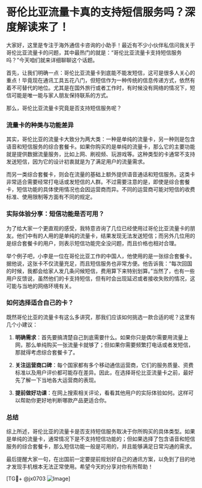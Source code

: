 # 哥伦比亚流量卡真的支持短信服务吗？深度解读来了！

大家好，这里是专注于海外通信卡咨询的小助手！最近有不少小伙伴私信问我关于哥伦比亚流量卡的问题，其中最热门的就是：“哥伦比亚流量卡支持短信服务吗？”今天咱们就来详细聊聊这个话题。

首先，让我们明确一点：哥伦比亚流量卡到底能不能发短信，这可是很多人关心的重点！毕竟现在通讯工具五花八门，但短信作为一种传统的信息传递方式，依然有着不可替代的地位。尤其是在国外旅行或者工作时，有时候没有网络的情况下，短信可能是唯一能与家人朋友保持联系的方式。

那么，哥伦比亚流量卡究竟是否支持短信服务呢？

### 流量卡的种类与功能差异

其实，哥伦比亚的流量卡大致分为两大类：一种是单纯的流量卡，另一种则是包含语音和短信服务的综合套餐卡。如果你购买的是单纯的流量卡，那么它的主要功能就是提供数据流量服务，比如上网、刷视频、玩游戏等。这种类型的卡通常不支持发送短信，因为它的设计初衷就是为了满足用户的流量需求。

而另一类综合套餐卡，则会在流量的基础上额外提供语音通话和短信服务。这类卡非常适合需要经常打电话或发短信的人群。不过需要注意的是，即使是综合套餐卡，短信功能的具体使用情况也会因运营商而异。不同的运营商可能对短信的收费标准、使用限制等方面有不同的规定。

### 实际体验分享：短信功能是否可用？

为了给大家一个更直观的感受，我特意咨询了几位已经使用过哥伦比亚流量卡的朋友。他们中有的人用的是单纯的流量卡，结果发现无法发送短信；而另外几位用的是综合套餐卡的用户，则表示短信功能完全没问题，而且价格也相对合理。

举个例子吧，小李是一位在哥伦比亚工作的中国人，他使用的是一张综合套餐卡。据他说，这张卡不仅流量充足，而且短信服务也非常方便。他告诉我：“每次回国的时候，我都会给家人发几条问候短信，费用算下来特别划算。”当然了，也有一些用户反馈说，虽然他们的卡支持短信，但有时会出现延迟或者接收失败的情况，这可能与当地的网络环境有关。

### 如何选择适合自己的卡？

既然哥伦比亚的流量卡有这么多讲究，那我们应该如何挑选一款合适的呢？这里有几个小建议：

1. **明确需求**：首先要搞清楚自己到底需要什么。如果你只是偶尔需要用流量上网，那么单纯购买一张流量卡就够了；但如果你需要频繁打电话或者发短信，那就得考虑综合套餐卡了。

2. **关注运营商口碑**：每个国家都有多个移动通信运营商，它们的服务质量、资费标准以及用户评价都可能存在差异。因此，在选择哥伦比亚流量卡之前，最好先了解一下当地各大运营商的表现。

3. **提前做好功课**：在网上搜索相关评论，看看其他用户的实际体验如何。这样可以帮助你更好地判断哪款产品更适合你。

### 总结

综上所述，哥伦比亚的流量卡是否支持短信服务取决于你所购买的具体类型。如果是单纯的流量卡，通常情况下是不支持短信功能的；但如果选择了包含语音和短信服务的综合套餐卡，那么短信功能一般是可用的，并且能够满足日常沟通的需求。

最后提醒大家一句，在出国前一定要提前规划好自己的通讯方案，以免到了目的地才发现手机根本无法正常使用。希望今天的分享对你有所帮助！

[TG💪+ @jx0703 ![Image](https://github.com/user-attachments/assets/dbca1d08-cadb-493c-b0ec-ad6f7a83f270)]
